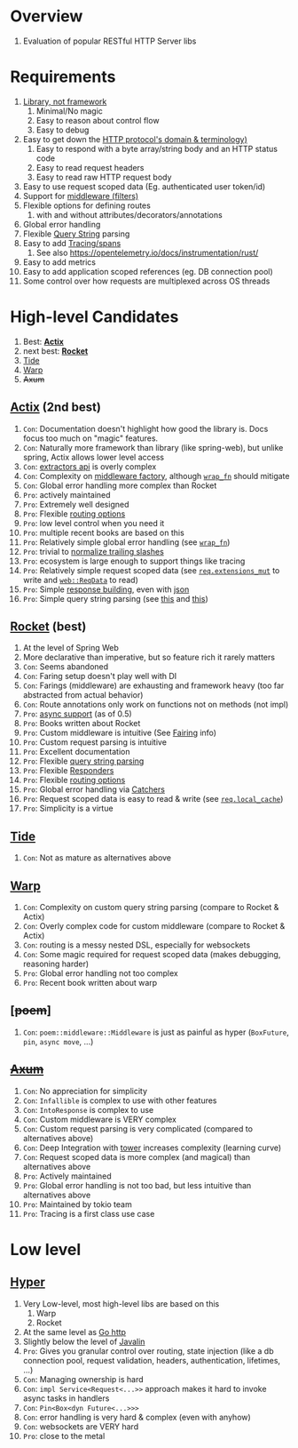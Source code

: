 # Overview
1. Evaluation of popular RESTful HTTP Server libs


# Requirements
1. [Library, not framework](../common/libraries.md)
    1. Minimal/No magic
    1. Easy to reason about control flow
    1. Easy to debug
1. Easy to get down the [HTTP protocol's domain & terminology)](https://en.wikipedia.org/wiki/HTTP)
    1. Easy to respond with a byte array/string body and an HTTP status code
    1. Easy to read request headers
    1. Easy to read raw HTTP request body
1. Easy to use request scoped data (Eg. authenticated user token/id)
1. Support for [middleware (filters)](https://drstearns.github.io/tutorials/gomiddleware/)
1. Flexible options for defining routes
    1. with and without attributes/decorators/annotations
1. Global error handling
1. Flexible [Query String](https://en.wikipedia.org/wiki/Query_string) parsing
1. Easy to add [Tracing/spans](https://opentelemetry.io/docs/concepts/)
    1. See also https://opentelemetry.io/docs/instrumentation/rust/
1. Easy to add metrics
1. Easy to add application scoped references (eg. DB connection pool)
1. Some control over how requests are multiplexed across OS threads


# High-level Candidates
1. Best: [**Actix**](https://actix.rs/)
1. next best: [**Rocket**](https://rocket.rs/)
1. [Tide](https://github.com/http-rs/tide)
1. [Warp](https://github.com/seanmonstar/warp)
1. ~~Axum~~


## [Actix](https://actix.rs/) (2nd best)
1. `Con`: Documentation doesn't highlight how good the library is.  Docs focus too much on "magic" features.
1. `Con`: Naturally more framework than library (like spring-web), but unlike spring, Actix allows lower level access
1. `Con`: [extractors api](https://actix.rs/docs/extractors/) is overly complex
1. `Con`: Complexity on [middleware factory](https://docs.rs/actix-web/latest/actix_web/middleware/index.html#example), although [`wrap_fn`](https://docs.rs/actix-web/4.4.0/actix_web/struct.App.html#method.wrap_fn) should mitigate
1. `Con`: Global error handling more complex than Rocket
1. `Pro`: actively maintained
1. `Pro`: Extremely well designed
1. `Pro`: Flexible [routing options](https://actix.rs/docs/url-dispatch/)
1. `Pro`: low level control when you need it
1. `Pro`: multiple recent books are based on this
1. `Pro`: Relatively simple global error handling (see [`wrap_fn`](https://docs.rs/actix-web/4.4.0/actix_web/struct.App.html#method.wrap_fn))
1. `Pro`: trivial to [normalize trailing slashes](https://docs.rs/actix-web/latest/actix_web/middleware/enum.TrailingSlash.html#variant.Trim)
4. `Pro`: ecosystem is large enough to support things like tracing
1. `Pro`: Relatively simple request scoped data (see [`req.extensions_mut`](https://docs.rs/actix-web/latest/actix_web/struct.HttpRequest.html#method.extensions_mut) to write and [`web::ReqData`](https://docs.rs/actix-web/latest/actix_web/web/struct.ReqData.html) to read)
1. `Pro`: Simple [response building](https://docs.rs/actix-web/4.4.0/actix_web/struct.HttpResponseBuilder.html), even with [json](https://docs.rs/actix-web/4.4.0/actix_web/struct.HttpResponseBuilder.html#method.json)
1. `Pro`: Simple query string parsing (see [this](https://actix.rs/docs/extractors/#query) and [this](https://docs.rs/actix-web/latest/actix_web/web/struct.Query.html#method.from_query))


## [Rocket](https://rocket.rs/v0.5/guide/overview/) (best)
1. At the level of Spring Web
1. More declarative than imperative, but so feature rich it rarely matters
1. `Con`: Seems abandoned
1. `Con`: Faring setup doesn't play well with DI
1. `Con`: Farings (middleware) are exhausting and framework heavy (too far abstracted from actual behavior)
1. `Con`: Route annotations only work on functions not on methods (not impl)
1. `Pro`: [async support](https://rocket.rs/v0.5/guide/overview/#futures-and-async) (as of 0.5)
1. `Pro`: Books written about Rocket
1. `Pro`: Custom middleware is intuitive (See [Fairing](https://api.rocket.rs/v0.4/rocket/fairing/trait.Fairing.html) info)
1. `Pro`: Custom request parsing is intuitive
1. `Pro`: Excellent documentation
1. `Pro`: Flexible [query string parsing](https://docs.rs/rocket/latest/rocket/http/uri/struct.Query.html)
1. `Pro`: Flexible [Responders](https://docs.rs/rocket/latest/rocket/response/struct.Builder.html)
1. `Pro`: Flexible [routing options](https://api.rocket.rs/v0.4/rocket/macro.routes.html)
1. `Pro`: Global error handling via [Catchers](https://rocket.rs/v0.5/guide/requests/#error-catchers)
1. `Pro`: Request scoped data is easy to read & write (see [`req.local_cache`](https://api.rocket.rs/v0.4/rocket/request/struct.Request.html#method.local_cache))
1. `Pro`: Simplicity is a virtue


## [Tide](https://github.com/http-rs/tide)
1. `Con`: Not as mature as alternatives above


## [Warp](https://github.com/seanmonstar/warp)
1. `Con`: Complexity on custom query string parsing (compare to Rocket & Actix)
1. `Con`: Overly complex code for custom middleware (compare to Rocket & Actix)
1. `Con`: routing is a messy nested DSL, especially for websockets
1. `Con`: Some magic required for request scoped data (makes debugging, reasoning harder)
1. `Pro`: Global error handling not too complex
1. `Pro`: Recent book written about warp


## [~~poem~~]
1. `Con`: `poem::middleware::Middleware` is just as painful as hyper (`BoxFuture`, `pin`, `async move`, ...)


## [~~Axum~~](https://docs.rs/axum/latest/axum/)
1. `Con`: No appreciation for simplicity
1. `Con`: `Infallible` is complex to use with other features
1. `Con`: `IntoResponse` is complex to use
1. `Con`: Custom middleware is VERY complex
1. `Con`: Custom request parsing is very complicated (compared to alternatives above)
1. `Con`: Deep Integration with [tower](https://docs.rs/tower/latest/tower/) increases complexity (learning curve)
1. `Con`: Request scoped data is more complex (and magical) than alternatives above
1. `Pro`: Actively maintained
1. `Pro`: Global error handling is not too bad, but less intuitive than alternatives above
1. `Pro`: Maintained by tokio team
1. `Pro`: Tracing is a first class use case


# Low level
## [Hyper](https://hyper.rs/)
1. Very Low-level, most high-level libs are based on this
    1. Warp
    1. Rocket
1. At the same level as [Go http](https://pkg.go.dev/net/http)
1. Slightly below the level of [Javalin](https://javalin.io/)
1. `Pro`: Gives you granular control over routing, state injection (like a db connection pool, request validation, headers, authentication, lifetimes, ...)
1. `Con`: Managing ownership is hard
1. `Con`: `impl Service<Request<...>>` approach makes it hard to invoke async tasks in handlers
1. `Con`: `Pin<Box<dyn Future<...>>>`
1. `Con`: error handling is very hard & complex (even with anyhow)
1. `Con`: websockets are VERY hard
1. `Pro`: close to the metal

